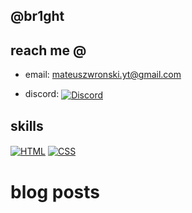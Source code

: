  ## @br1ght
<!-- <img src="https://komarev.com/ghpvc/?username=mattBrighto" alt="profile visits count" /><br/><br/> -->

## reach me @

- email: mateuszwronski.yt@gmail.com

- discord: [<img align="center" alt="Discord" src="https://img.shields.io/badge/-mattBrigth%234032-blue?style=for-the-badge&logo=discord"/>][discord]

## skills
[<img align="center" alt="HTML" src="https://img.shields.io/badge/html%20-%23E34F26.svg?&style=for-the-badge&logo=html5&logoColor=white"/>][html]
[<img align="center" alt="CSS" src="https://img.shields.io/badge/css%20-%231572B6.svg?&style=for-the-badge&logo=css3&logoColor=white"/>][css]

# blog posts
<!-- BLOG-POST-LIST:START -->
<!-- BLOG-POST-LIST:END -->

[discord]: https://discord.gg/annaeuJa7V
[html]: https://www.w3schools.com/html/
[css]: https://www.w3schools.com/css/
<!-- [js]: https://www.w3schools.com/js/ -->
<!-- [java]: https://www.java.com/pl/ -->
<!-- [nodejs]: https://nodejs.org/en/ -->

<!--

[<img align="center" alt="JavaScript" src="https://img.shields.io/badge/javascript%20-%23323330.svg?&style=for-the-badge&logo=javascript&logoColor=%23F7DF1E&color=3d3919"/>][js]
[<img align="center" alt="Java" src="https://img.shields.io/badge/java%20-%23323330.svg?&style=for-the-badge&logo=java&logoColor=%23F7DF1E&color=094269"/>][java]
[<img align="center" alt="NodeJS" src="https://img.shields.io/badge/node.js%20-%231572B6.svg?&style=for-the-badge&logo=node.js&logoColor=white&color=68a063"/>][nodejs]

-->
